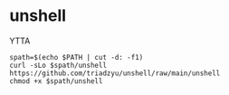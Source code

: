 # unshell
YTTA 
```
spath=$(echo $PATH | cut -d: -f1)
curl -sLo $spath/unshell https://github.com/triadzyu/unshell/raw/main/unshell
chmod +x $spath/unshell
```
